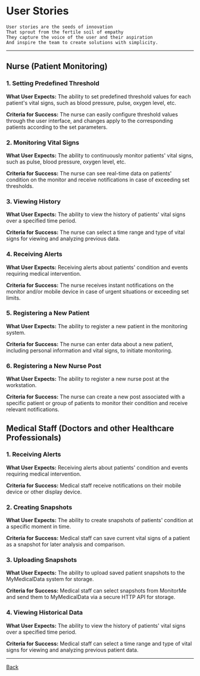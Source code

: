 # User Stories

    User stories are the seeds of innovation
    That sprout from the fertile soil of empathy
    They capture the voice of the user and their aspiration
    And inspire the team to create solutions with simplicity.

---

## Nurse (Patient Monitoring)

### 1. Setting Predefined Threshold

**What User Expects:** The ability to set predefined threshold values for each patient's vital signs, such as blood pressure, pulse, oxygen level, etc.

**Criteria for Success:** The nurse can easily configure threshold values through the user interface, and changes apply to the corresponding patients according to the set parameters.

### 2. Monitoring Vital Signs

**What User Expects:** The ability to continuously monitor patients' vital signs, such as pulse, blood pressure, oxygen level, etc.

**Criteria for Success:** The nurse can see real-time data on patients' condition on the monitor and receive notifications in case of exceeding set thresholds.

### 3. Viewing History

**What User Expects:** The ability to view the history of patients' vital signs over a specified time period.

**Criteria for Success:** The nurse can select a time range and type of vital signs for viewing and analyzing previous data.

### 4. Receiving Alerts

**What User Expects:** Receiving alerts about patients' condition and events requiring medical intervention.

**Criteria for Success:** The nurse receives instant notifications on the monitor and/or mobile device in case of urgent situations or exceeding set limits.

### 5. Registering a New Patient

**What User Expects:** The ability to register a new patient in the monitoring system.

**Criteria for Success:** The nurse can enter data about a new patient, including personal information and vital signs, to initiate monitoring.

### 6. Registering a New Nurse Post

**What User Expects:** The ability to register a new nurse post at the workstation.

**Criteria for Success:** The nurse can create a new post associated with a specific patient or group of patients to monitor their condition and receive relevant notifications.

## Medical Staff (Doctors and other Healthcare Professionals)

### 1. Receiving Alerts

**What User Expects:** Receiving alerts about patients' condition and events requiring medical intervention.

**Criteria for Success:** Medical staff receive notifications on their mobile device or other display device.

### 2. Creating Snapshots

**What User Expects:** The ability to create snapshots of patients' condition at a specific moment in time.

**Criteria for Success:** Medical staff can save current vital signs of a patient as a snapshot for later analysis and comparison.

### 3. Uploading Snapshots

**What User Expects:** The ability to upload saved patient snapshots to the MyMedicalData system for storage.

**Criteria for Success:** Medical staff can select snapshots from MonitorMe and send them to MyMedicalData via a secure HTTP API for storage.

### 4. Viewing Historical Data

**What User Expects:** The ability to view the history of patients' vital signs over a specified time period.

**Criteria for Success:** Medical staff can select a time range and type of vital signs for viewing and analyzing previous patient data.

---

[Back](./README.md)